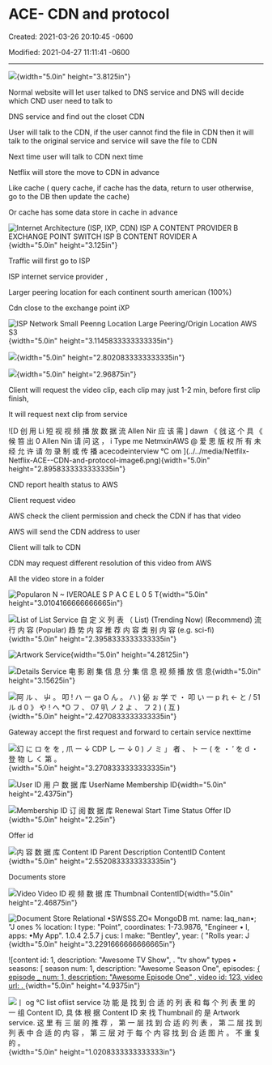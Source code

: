 # ACE- CDN and protocol

Created: 2021-03-26 20:10:45 -0600

Modified: 2021-04-27 11:11:41 -0600

---

![](../../media/Netfilx-Netflix-ACE--CDN-and-protocol-image1.png){width="5.0in" height="3.8125in"}



Normal website will let user talked to DNS service and DNS will decide which CND user need to talk to

DNS service and find out the closet CDN

User will talk to the CDN, if the user cannot find the file in CDN then it will talk to the original service and service will save the file to CDN



Next time user will talk to CDN next time







Netflix will store the move to CDN in advance

Like cache ( query cache, if cache has the data, return to user otherwise, go to the DB then update the cache)

Or cache has some data store in cache in advance



![Internet Architecture (ISP, IXP, CDN) ISP A CONTENT PROVIDER B EXCHANGE POINT SWITCH ISP B CONTENT ROVIDER A ](../../media/Netfilx-Netflix-ACE--CDN-and-protocol-image2.png){width="5.0in" height="3.125in"}

Traffic will first go to ISP











ISP internet service provider ,

Larger peering location for each continent sourth american (100%)



Cdn close to the exchange point iXP



![ISP Network Small Peenng Location Large Peering/Origin Location AWS S3 ](../../media/Netfilx-Netflix-ACE--CDN-and-protocol-image3.png){width="5.0in" height="3.1145833333333335in"}



![](../../media/Netfilx-Netflix-ACE--CDN-and-protocol-image4.png){width="5.0in" height="2.8020833333333335in"}



![](../../media/Netfilx-Netflix-ACE--CDN-and-protocol-image5.png){width="5.0in" height="2.96875in"}

Client will request the video clip, each clip may just 1-2 min, before first clip finish,

It will request next clip from service

















![D 创 用 Li 短 视 视 频 播 放 数 据 流 Allen Nir 应 该 需 ] dawn 《 戗 这 个 具 《 候 笞 出 0 Allen Nin 请 问 这 ， i Type me NetmxinAWS @ 爱 思 版 权 所 有 未 经 允 许 请 勿 录 制 或 传 播 acecodeinterview ℃ om ](../../media/Netfilx-Netflix-ACE--CDN-and-protocol-image6.png){width="5.0in" height="2.8958333333333335in"}





CND report health status to AWS

Client request video

AWS check the client permission and check the CDN if has that video

AWS will send the CDN address to user

Client will talk to CDN

CDN may request different resolution of this video from AWS









All the video store in a folder

![Popularon N ~ IVEROALE S P A C E L 0 5 T ](../../media/Netfilx-Netflix-ACE--CDN-and-protocol-image7.png){width="5.0in" height="3.0104166666666665in"}



![List of List Service 自 定 义 列 表 （ List) (Trending Now) (Recommend) 流 行 内 容 (Popular) 趋 势 内 容 推 荐 内 容 类 别 内 容 (e.g. sci-fi) ](../../media/Netfilx-Netflix-ACE--CDN-and-protocol-image8.png){width="5.0in" height="2.3958333333333335in"}



![Artwork Service ](../../media/Netfilx-Netflix-ACE--CDN-and-protocol-image9.png){width="5.0in" height="4.28125in"}



![Details Service 电 影 剧 集 信 息 分 集 信 息 视 频 播 放 信 息 ](../../media/Netfilx-Netflix-ACE--CDN-and-protocol-image10.png){width="5.0in" height="3.15625in"}



![阿 ル 、 屮 。 叩 ! ハ ー ga O ん 。 ハ ) 佖 ぉ 学 で ・ 叩 い 一 p れ ← と / 51 ル d 0 》 や ! へ *O フ 、 07 叭 ノ 2 よ 、 フ 2 ) ( 互 ) ](../../media/Netfilx-Netflix-ACE--CDN-and-protocol-image11.png){width="5.0in" height="2.4270833333333335in"}

Gateway accept the first request and forward to certain service nexttime



![幻 に ロ を を , 爪 ー ↓ CDP し ー ↓ 0 ) ノ ミ 」 者 、 ト ー ( を ・ ′ を d ・ 登 物 し く 第 。 ](../../media/Netfilx-Netflix-ACE--CDN-and-protocol-image12.png){width="5.0in" height="3.2708333333333335in"}





![User ID 用 户 数 据 库 UserName Membership ID ](../../media/Netfilx-Netflix-ACE--CDN-and-protocol-image13.png){width="5.0in" height="2.4375in"}



![Membership ID 订 阅 数 据 库 Renewal Start Time Status Offer ID ](../../media/Netfilx-Netflix-ACE--CDN-and-protocol-image14.png){width="5.0in" height="2.25in"}

Offer id

![内 容 数 据 库 Content ID Parent Description ContentID Content ](../../media/Netfilx-Netflix-ACE--CDN-and-protocol-image15.png){width="5.0in" height="2.5520833333333335in"}

Documents store



![Video Video ID 视 频 数 据 库 Thumbnail ContentID ](../../media/Netfilx-Netflix-ACE--CDN-and-protocol-image16.png){width="5.0in" height="2.46875in"}



![Document Store Relational •SWSSS.ZO« MongoDB mt. name: laq_nan•; "J ones % location: I type: "Point", coordinates: 1-73.9876, "Engineer • l, apps: •My App". 1.0.4 2.5.7 j cus: I make: "Bentley", year: ( "Rolls year: J ](../../media/Netfilx-Netflix-ACE--CDN-and-protocol-image17.png){width="5.0in" height="3.2291666666666665in"}



![content id: 1, description: "Awesome TV Show", . "tv show" types • seasons: [ season num: 1, description: "Awesome Season One", episodes: [ { episode _ num: 1, description: "Awesome Episode One" , video id: 123, video url: . ](../../media/Netfilx-Netflix-ACE--CDN-and-protocol-image18.png){width="5.0in" height="4.9375in"}

![丨 og ℃ list oflist service 功 能 是 找 到 合 适 的 列 表 和 每 个 列 表 里 的 一 组 Content ID, 具 体 根 据 Content ID 来 找 Thumbnail 的 是 Artwork service. 这 里 有 三 层 的 推 荐 ， 第 一 层 找 到 合 适 的 列 表 ， 第 二 层 找 到 列 表 中 合 适 的 内 容 ， 第 三 层 对 于 每 个 内 容 找 到 合 适 图 片 。 不 重 复 的 。 ](../../media/Netfilx-Netflix-ACE--CDN-and-protocol-image19.png){width="5.0in" height="1.0208333333333333in"}



















